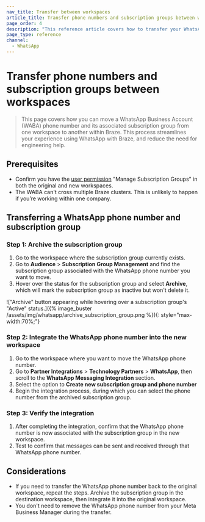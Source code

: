 ```yaml
---
nav_title: Transfer between workspaces
article_title: Transfer phone numbers and subscription groups between workspaces
page_order: 4
description: "This reference article covers how to transfer your WhatsApp phone number and subscription groups between workspaces."
page_type: reference
channel:
  - WhatsApp
---
```


# Transfer phone numbers and subscription groups between workspaces

> This page covers how you can move a WhatsApp Business Account (WABA) phone number and its associated subscription group from one workspace to another within Braze. This process streamlines your experience using WhatsApp with Braze, and reduce the need for engineering help.

## Prerequisites

- Confirm you have the [user permission]({{site.baseurl}}/user_guide/administrative/app_settings/manage_your_braze_users/user_permissions/#list-of-permissions) "Manage Subscription Groups" in both the original and new workspaces.
- The WABA can't cross multiple Braze clusters. This is unlikely to happen if you’re working within one company. 

## Transferring a WhatsApp phone number and subscription group

### Step 1: Archive the subscription group

1. Go to the workspace where the subscription group currently exists.
2. Go to **Audience** > **Subscription Group Management** and find the subscription group associated with the WhatsApp phone number you want to move.
3. Hover over the status for the subscription group and select **Archive**, which will mark the subscription group as inactive but won't delete it.

!["Archive" button appearing while hovering over a subscription group's "Active" status.]({% image_buster /assets/img/whatsapp/archive_subscription_group.png %}){: style="max-width:70%;"}

### Step 2: Integrate the WhatsApp phone number into the new workspace

1. Go to the workspace where you want to move the WhatsApp phone number.
2. Go to **Partner Integrations** > **Technology Partners** > **WhatsApp**, then scroll to the **WhatsApp Messaging Integration** section. 
3. Select the option to **Create new subscription group and phone number**
4. Begin the integration process, during which you can select the phone number from the archived subscription group.

### Step 3: Verify the integration

1. After completing the integration, confirm that the WhatsApp phone number is now associated with the subscription group in the new workspace.
2. Test to confirm that messages can be sent and received through that WhatsApp phone number.

## Considerations

- If you need to transfer the WhatsApp phone number back to the original workspace, repeat the steps. Archive the subscription group in the destination workspace, then integrate it into the original workspace.
- You don't need to remove the WhatsApp phone number from your Meta Business Manager during the transfer.